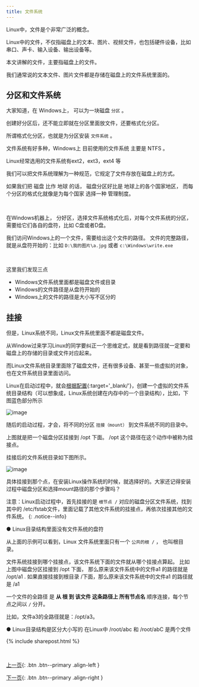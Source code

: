 ```yaml
---
title: 文件系统
---
```



Linux中，文件是个非常广泛的概念。

Linux中的文件，不仅指磁盘上的文本、图片、视频文件，也包括硬件设备，比如串口、声卡、输入设备、输出设备等。

本文讲解的文件，主要指磁盘上的文件。

我们通常说的文本文件、图片文件都是存储在磁盘上的文件系统里面的。


## 分区和文件系统

大家知道，在 Windows上， 可以为一块磁盘 ```分区``` 。

创建好分区后，还不能立即就在分区里面放文件，还要格式化分区。

所谓格式化分区，也就是为分区安装 ```文件系统``` 。

文件系统有好多种，Windows上 目前使用的文件系统 主要是 NTFS 。

Linux经常选用的文件系统有ext2，ext3，ext4 等

我们可以把文件系统理解为一种规范，它规定了文件存放在磁盘上的方式。 

如果我们把 磁盘 比作 地球 的话， 磁盘分区好比是 地球上的各个国家地区， 而每个分区的格式化就像是为每个国家 选择一种 管理制度。

<br>

在Windows机器上， 分好区，选择文件系统格式化后，对每个文件系统的分区，需要给它们各自的盘符，比如 C盘或者D盘。

我们访问Windows上的一个文件，需要给出这个文件的路径。 文件的完整路径，就是从盘符开始的：比如  ```D:\我的图片\a.jpg```  或者  ```c:\Windows\write.exe``` 

<br>

这里我们发现三点

- Windows文件系统里面都是磁盘文件或目录
- Windows的文件路径是从盘符开始的
- Windows上的文件的路径是大小写不区分的


## 挂接

但是，Linux系统不同，Linux文件系统里面不都是磁盘文件。

从Window过来学习Linux的同学要纠正一个思维定式，就是看到路径就一定要和磁盘上的存储的目录或文件对应起来。

而Linux文件系统目录里面除了磁盘文件，还有很多设备、甚至一些虚拟的对象，也在文件系统目录里面访问。

Linux在启动过程中，就会[根据配置](https://stackoverflow.com/questions/10412135/where-are-all-mount-points-stored-in-linux/10412169){:target='_blank/'}，创建一个虚拟的文件系统目录结构（可以想象成，Linux系统创建在内存中的一个目录结构），比如，下图蓝色部分所示

![image](https://user-images.githubusercontent.com/36462795/57458150-6e766780-72a3-11e9-9ca3-ac553449f525.png)

随后的启动过程，才会，将不同的分区 ```挂接（mount）``` 到文件系统不同的目录中。


上图就是把一个磁盘分区挂接到 /opt 下面。 /opt 这个路径在这个动作中被称为挂接点。 


挂接后的文件系统目录如下图所示。

![image](https://user-images.githubusercontent.com/36462795/57458223-8cdc6300-72a3-11e9-9cfd-378079f4c2bb.png)


具体挂接到那个点，在安装Linux操作系统的时候，就选择好的。大家还记得安装过程中磁盘分区和选择mount路径的那个步骤吗？

注意：Linux启动过程中，首先挂接的是  ```根节点 /```  对应的磁盘分区文件系统，找到其中的 /etc/fstab文件，里面记载了其他文件系统的挂接点，再依次挂接其他的文件系统。
{: .notice--info}



●	Linux目录结构里面没有文件系统的盘符

从上面的示例可以看到，Linux 文件系统里面只有一个 ```公共的根 /```  ， 也叫根目录。 

文件系统挂接到哪个挂接点，该文件系统下面的文件就从哪个挂接点算起。 比如上图中磁盘分区挂接到 /opt 下面， 那么原来该文件系统中的文件a1 的路径就是 /opt/a1 . 如果直接挂接到根目录 /下面，那么原来该文件系统中的文件a1 的路径就是 /a1


一个文件的全路径 是 **从 根 到 该文件 这条路径上 所有节点名** 顺序连接，每个节点之间以  ```/```  分开。

比如，文件a3的全路径就是：/opt/a3。

●	Linux目录结构是区分大小写的
在Linux中 /root/abc 和 /root/abC 是两个文件




{% include sharepost.html %}

<br>


[上一页](/doc/tutorial/o/linux/02/){: .btn .btn--primary .align-left }

[下一页](/doc/tutorial/o/linux/04/){: .btn .btn--primary .align-right }

